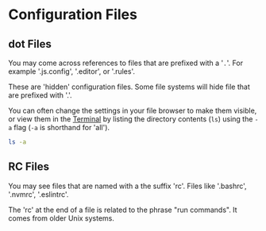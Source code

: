 # Configuration Files

## dot Files

You may come across references to files that are prefixed with a '`.`'. For example '.js.config', '.editor', or '.rules'.

These are 'hidden' configuration files. Some file systems will hide file that are prefixed with '.'.

You can often change the settings in your file browser to make them visible, or view them in the [Terminal](./terminal.md) by listing the directory contents (`ls`) using the `-a` flag (`-a` is shorthand for 'all').
```BASH
ls -a
```


## RC Files

You may see files that are named with a the suffix 'rc'. Files like '.bashrc', '.nvmrc', '.eslintrc'.

The 'rc' at the end of a file is related to the phrase "run commands". It comes from older Unix 
systems.
